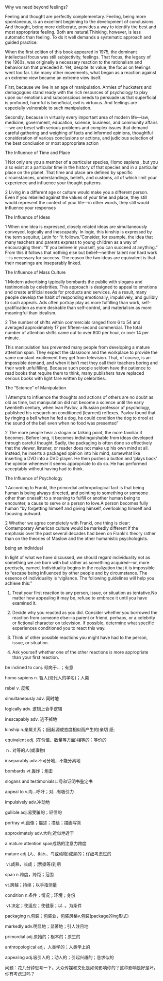 Why we need beyond feelings?

Feeling and thought are perfectly complementary. Feeling, being more spontaneous, is an excellent beginning to the development of conclusions. And thought, being more deliberate, provides a way to identify the best and most appropriate feeling. Both are natural.Thinking, however, is less automatic than feeling. To do it well demands a systematic approach and guided practice.

When the first edition of this book appeared in 1975, the dominant intellectual focus was still subjectivity, feelings. That focus, the legacy of the 1960s, was originally a necessary reaction to the rationalism and behaviorism that preceded it. Yet, despite its value, the focus on feelings went too far. Like many other movements, what began as a reaction against an extreme view became an extreme view itself.

First, because we live in an age of manipulation. Armies of hucksters and demagogues stand ready with the rich resources of psychology to play upon our emotions and subconscious needs to persuade us that superficial is profound, harmful is beneficial, evil is virtuous. And feelings are especially vulnerable to such manipulation.

Secondly, because in virtually every important area of modern life—law, medicine, government, education, science, business, and community affairs—we are beset with serious problems and complex issues that demand careful gathering and weighing of facts and informed opinions, thoughtful consideration of various conclusions or actions, and judicious selection of the best conclusion or most appropriate action

The Influence of Time and Place

1 Not only are you a member of a particular species, Homo sapiens , but you also exist at a particular time in the history of that species and in a particular place on the planet. That time and place are defined by specific circumstances, understandings, beliefs, and customs, all of which limit your experience and influence your thought patterns.

2 Living in a different age or culture would make you a different person. Even if you rebelled against the values of your time and place, they still would represent the context of your life—in other words, they still would influence your responses

The Influence of Ideas

1 When one idea is expressed, closely related ideas are simultaneously conveyed, logically and inescapably. In logic, this kinship is expressed by the term sequitur, Latin for “it follows.”Consider, for example, the idea that many teachers and parents express to young children as a way of encouraging them: “If you believe in yourself, you can succeed at anything.” From this it follows that nothing else but belief—neither talent nor hard work—is necessary for success. The reason the two ideas are equivalent is that their meanings are inseparably linked.

The Influence of Mass Culture

1 Modern advertising typically bombards the public with slogans and testimonials by celebrities. This approach is designed to appeal to emotions and create artificial needs for products and services. As a result, many people develop the habit of responding emotionally, impulsively, and gullibly to such appeals. Ads often portray play as more fulfilling than work, self-gratification as more desirable than self-control, and materialism as more meaningful than idealism.

2 The number of shifts within commercials ranged from 6 to 54 and averaged approximately 17 per fifteen-second commercial. The total number of attention shifts came out to over 800 per hour, or over 14 per minute.

This manipulation has prevented many people from developing a mature attention span. They expect the classroom and the workplace to provide the same constant excitement they get from television. That, of course, is an impossible demand, and when it isn’t met they call their teachers boring and their work unfulfilling. Because such people seldom have the patience to read books that require them to think, many publishers have replaced serious books with light fare written by celebrities.

The “Science” of Manipulation

1 Attempts to influence the thoughts and actions of others are no doubt as old as time, but manipulation did not become a science until the early twentieth century, when Ivan Pavlov, a Russian professor of psychology, published his research on conditioned (learned) reflexes. Pavlov found that by ringing a bell when he fed a dog, he could condition the dog to drool at the sound of the bell even when no food was presented”

2 The more people hear a slogan or talking point, the more familiar it becomes. Before long, it becomes indistinguishable from ideas developed through careful thought. Sadly, the packaging is often done so effectively that the viewer, listener, or reader does not make up his own mind at all. Instead, he inserts a packaged opinion into his mind, somewhat like inserting a DVD into a DVD player. He then pushes a button and ‘plays back’ the opinion whenever it seems appropriate to do so. He has performed acceptably without having had to think.

The Influence of Psychology

1 According to Frankl, the primordial anthropological fact is that being human is being always directed, and pointing to something or someone other than oneself: to a meaning to fulfill or another human being to encounter, a cause to serve or a person to love.A person becomes fully human “by forgetting himself and giving himself, overlooking himself and focusing outward.

2  Whether we agree completely with Frankl, one thing is clear: Contemporary American culture would be markedly different if the emphasis over the past several decades had been on Frankl’s theory rather than on the theories of Maslow and the other humanistic psychologists.

being an Individual

In light of what we have discussed, we should regard individuality not as something we are born with but rather as something acquired—or, more precisely, earned. Individuality begins in the realization that it is impossible to “escape being influenced by other people and by circumstance. The essence of individuality is ‘vigilance. The following guidelines will help you achieve this:”



1. Treat your first reaction to any person, issue, or situation as tentative.No matter how appealing it may be, refuse to embrace it until you have examined it.

2. Decide why you reacted as you did. Consider whether you borrowed the reaction from someone else—a parent or friend, perhaps, or a celebrity or fictional character on television. If possible, determine what specific experiences conditioned you to react this way.

3. Think of other possible reactions you might have had to the person, issue, or situation.

4. Ask yourself whether one of the other reactions is more appropriate than your first reaction.

   

be inclined to    conj.  倾向于...；有意

homo sapiens    n.     智人(现代人的学名)；人类

rebel     v.     反叛

simultaneously  adv.     同时地

logically      adv.      逻辑上合乎逻辑

inescapably    adv.     逃不掉地

kinship n.亲属关系；(因起源或态度相似而产生的)亲切 感;

equivalent   adj.  (在价值、数量等方面)相等的；等价的 

​                     n .  对等的人(或事物)

inseparably adv.不可分地，不能分离地

bombards vt.轰炸；炮击

slogans and testimonials口号和证明书鉴定书

appeal to  v.向...呼吁；对...有吸引力

impulsively adv.冲动地

gullible adj.易受骗的；轻信的

portray vt.画像；描述；描绘；描画写真

approximately adv.大约;近似地近于

 a mature attention span成熟的注意力跨度

mature adj.(人、树木、鸟或动物)成熟的；仔细考虑过的

​           vi.成熟，长成；(票据等)到期

span n.跨度，跨距；范围

vt.跨越；持续；以手指测量

condition n.条件；情况；环境；身份

​               vt.决定；使适应；使健康；以..，为条件

packaging n.包装；包装业，包装风格v.包装(package的ing形式)

markedly adv.明显地；显著地；引人注目地

primordial adj.原始的；根本的；原生的

anthropological adj，人类学的；人类学上的

appealing adj.吸引人的；动人的；引起兴趣的；恳求似的



问题：花几分钟思考一下，大众传媒和文化是如何影响你的？这种影响是好是坏，你有考虑过吗？